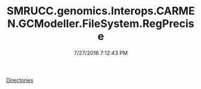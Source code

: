 ﻿---
title: SMRUCC.genomics.Interops.CARMEN.GCModeller.FileSystem.RegPrecise
date: 7/27/2016 7:12:43 PM
---

[Directories](T-SMRUCC.genomics.Interops.CARMEN.GCModeller.FileSystem.RegPrecise.Directories.html)
